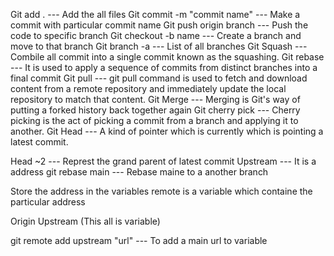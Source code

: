 Git add . --- Add the all files
Git commit -m "commit name" --- Make a commit with particular commit name
Git push origin branch --- Push the code to specific branch
Git checkout -b name --- Create a branch and move to that branch
Git branch -a --- List of all branches
Git Squash --- Combile all commit into a single commit known as the squashing.
Git rebase --- It is used to apply a sequence of commits from distinct branches into a final commit
Git pull --- git pull command is used to fetch and download content from a remote repository and immediately update the local repository to match that content.
Git Merge --- Merging is Git's way of putting a forked history back together again
Git cherry pick --- Cherry picking is the act of picking a commit from a branch and applying it to another.
Git Head --- A kind of pointer which is currently which is pointing a latest commit.
<!-- Head^ ---- Parent of current head -->
Head ~2 --- Represt the grand parent of latest commit
Upstream --- It is a address
git rebase main --- Rebase maine to a another branch


Store the address in the variables
remote is a variable which containe the particular address

Origin
Upstream
(This all is variable)

git remote add upstream "url" --- To add a main url to variable 
